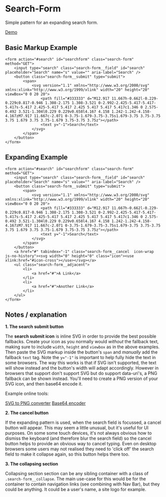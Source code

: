 Search-Form
===========

Simple pattern for an expanding search form.

[Demo](http://lab.gridlight-design.co.uk/fallback/search-form.html)


Basic Markup Example
--------------------

```
<form action="#search" id="searchform" class="search-form" method="GET">
    <input type="search" class="search-form__field" id="search" placeholder="Search" name="s" value="" aria-label="Search" />
    <button class="search-form__submit" type="submit">
        <span>
            <svg version="1.1" xmlns="http://www.w3.org/2000/svg" xmlns:xlink="http://www.w3.org/1999/xlink" width="20" height="20" viewBox="0 0 20 20">
                <path fill="#333333" d="M12.917 11.667h-0.662l-0.229-0.229c0.817-0.946 1.308-2.175 1.308-3.521 0-2.992-2.425-5.417-5.417-5.417s-5.417 2.425-5.417 5.417 2.425 5.417 5.417 5.417c1.346 0 2.575-0.492 3.521-1.304l0.229 0.229v0.658l4.167 4.158 1.242-1.242-4.158-4.167zM7.917 11.667c-2.071 0-3.75-1.679-3.75-3.75s1.679-3.75 3.75-3.75 3.75 1.679 3.75 3.75-1.679 3.75-3.75 3.75z"></path>
                <text y="-1">Search</text>
            </svg>
        </span>
    </button>
</form>
```

Expanding Example
-----------------

```
<form action="#search" id="searchform" class="search-form" method="GET">
    <input type="search" class="search-form__field" id="search" placeholder="Search" name="s" value="" aria-label="Search" />
    <button class="search-form__submit" type="submit">
        <span>
            <svg version="1.1" xmlns="http://www.w3.org/2000/svg" xmlns:xlink="http://www.w3.org/1999/xlink" width="20" height="20" viewBox="0 0 20 20">
                <path fill="#333333" d="M12.917 11.667h-0.662l-0.229-0.229c0.817-0.946 1.308-2.175 1.308-3.521 0-2.992-2.425-5.417-5.417-5.417s-5.417 2.425-5.417 5.417 2.425 5.417 5.417 5.417c1.346 0 2.575-0.492 3.521-1.304l0.229 0.229v0.658l4.167 4.158 1.242-1.242-4.158-4.167zM7.917 11.667c-2.071 0-3.75-1.679-3.75-3.75s1.679-3.75 3.75-3.75 3.75 1.679 3.75 3.75-1.679 3.75-3.75 3.75z"></path>
                <text y="-1">Search</text>
            </svg>
        </span>
    </button>
    <a href="#" tabindex="-1" class="search-form__cancel  icon-wrap  js-no-history"><svg width="0" height="0" class="icon"><use xlink:href="#icon-cross"></use></svg></a>
    <ul class="search-form__adjacent">
        <li>
            <a href="#">A Link</a>
        </li>
        <li>
            <a href="#">Another Link</a>
        </li>
    </ul>
</form>
```

Notes / explanation
-------------------

**1. The search submit button**

The **search submit icon** is inline SVG in order to provide the best possible fallbacks.
Create your icon as you normally would *without* the fallback text, making sure to include `width`, `height` and `viewbox` as in the above examples.
Then paste the SVG markup inside the button's `span` and *manually* add the fallback `text` tag. Note the `y="-1"` is important to help fully hide the text in some browsers.
The way this works is that if SVG isn't supported, the text will show instead and the button's width will adapt accordingly. However in browsers that support don't support SVG but do support data-uri's, a PNG fallback can be shown instead.
You'll need to create a PNG version of your SVG icon, and then base64 encode it.

Example online tools:

[SVG to PNG converter](http://image.online-convert.com/convert-to-png)
[Base64 encoder](https://www.base64decode.org/)


**2. The cancel button**

If the expanding pattern is used, when the search field is focussed, a cancel button will appear. This may seem a little unusual, but it's useful for UI purposes.
On some some touch devices, it's not always obvious how to dismiss the keyboard (and therefore blur the search field) so the cancel button helps to provide an obvious way to cancel typing.
Even on desktop browsers some users may not realised they need to 'click off' the search field to make it collapse again, so this button helps there too.

**3. The collapsing section**

Collapsing section section can be any sibling container with a class of `.search-form__collapse`.
The main use-case for this would be for the container to contain navigation links (see combining with Nav Bar), but they could be anything.
It could be a user's name, a site logo for example.
